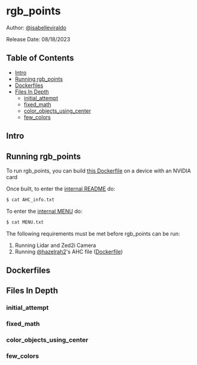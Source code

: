 # rgb_points

Author: [@isabelleviraldo](https://github.com/isabelleviraldo)

Release Date: 08/18/2023


## Table of Contents

- [Intro](#intro)
- [Running rgb_points](#running-rgb_points)
- [Dockerfiles](#dockerfiles)
- [Files In Depth](#files-in-depth)
	- [initial_attempt](#initial_attempt)
	- [fixed_math](#fixed_math)
  - [color_objects_using_center](#color_objects_using_center)
  - [few_colors](#few_colors)

## Intro


## Running rgb_points

To run rgb_points, you can build [this Dockerfile](https://github.com/isabelleviraldo/rgb_points/blob/main/docker/rgb_points_dockerfile/Dockerfile) on a device with an NVIDIA card

Once built, to enter the [internal README](https://github.com/isabelleviraldo/rgb_points/blob/main/docker/README_docker.txt) do:

```sh
$ cat AHC_info.txt
```

To enter the [internal MENU](https://github.com/isabelleviraldo/rgb_points/blob/main/docker/MENU_docker.txt) do:

```sh
$ cat MENU.txt
```

The following requirements must be met before rgb_points can be run:

1. Running Lidar and Zed2i Camera
2. Running [@hazelrah2](https://github.com/hazelrah2)'s AHC file ([Dockerfile](https://github.com/isabelleviraldo/rgb_points/blob/main/docker/AHC_dockerfile/Dockerfile))



## Dockerfiles


## Files In Depth


### initial_attempt


### fixed_math


### color_objects_using_center


### few_colors


 

